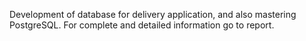 Development of database for delivery application, and also mastering PostgreSQL.
For complete and detailed information go to report.
